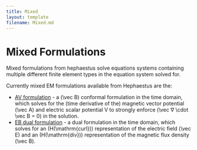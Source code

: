 ```yaml
---
title: Mixed
layout: template
filename: Mixed.md
---
```

# Mixed Formulations
Mixed formulations from hephaestus solve equations systems containing multiple different finite element types in the equation system solved for.

Currently mixed EM formulations available from Hephaestus are the:
 - [AV formulation](AVFormulation.md) - a \(\vec B\) conformal formulation in the time domain, which solves for the (time derivative of the) magnetic vector potential \(\vec A\) and electric scalar potential V to strongly enforce \(\vec ∇ \cdot \vec B = 0\) in the solution.
  - [EB dual formulation](EBFormulation.md) - a dual formulation in the time domain, which solves for an \(H(\mathrm{curl})\) representation of the electric field \(\vec E\) and an \(H(\mathrm{div})\) representation of the magnetic flux density \(\vec B\). 
